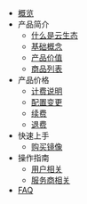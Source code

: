 
- [概览](/cloudecosystem/README.md)
- 产品简介
   - [什么是云生态](/cloudecosystem/description/concept.md)
   - [基础概念](/cloudecosystem/description/glossary.md)
   - [产品价值](/cloudecosystem/description/adwantages.md)
   - [商品列表](/cloudecosystem/description/product_list.md)
- 产品价格
   - [计费说明](/cloudecosystem/buy/charge.md)
   - [配置变更](/cloudecosystem/buy/configuration.md)
   - [续费](/cloudecosystem/buy/renew.md)
   - [退费](/cloudecosystem/buy/refund.md)
- 快速上手
   - [购买镜像](/cloudecosystem/fast/purchaseimage.md)
- 操作指南
   - [用户相关](/cloudecosystem/guide/buyerinfo.md)
   - [服务商相关](/cloudecosystem/guide/sellerinfo.md)
- [FAQ](/cloudecosystem/support/faqs.md)
